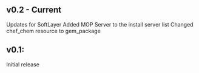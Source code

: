 ## v0.2 - Current
Updates for SoftLayer
Added MOP Server to the install server list
Changed chef_chem resource to gem_package


## v0.1:
Initial release
	


